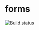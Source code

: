 # forms
[![Build status](https://ci.appveyor.com/api/projects/status/3krhi51h6f0c9uu4?svg=true)](https://ci.appveyor.com/project/MaXx111/forms)